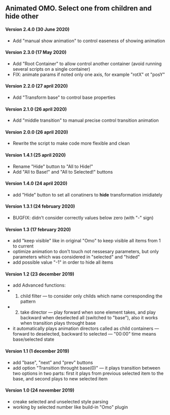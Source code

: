 ## Animated OMO. Select one from children and hide other

#### Version 2.4.0 (30 June 2020)
* Add "manual show animation" to control easeness of showing animation

#### Version 2.3.0 (17 May 2020)
* Add "Root Container" to allow control another container (avoid running several scripts on a single container)
* FIX: animate params if noted only one axis, for example "rotX" ot "posY"

#### Version 2.2.0 (27 april 2020)
* Add "Transform base" to control base properties

#### Version 2.1.0 (26 april 2020)
* Add "middle transition" to manual precise control transition animation

#### Version 2.0.0 (26 april 2020)
* Rewrite the script to make code more flexible and clean

#### Version 1.4.1 (25 april 2020)
* Rename "Hide" button to "All to Hide!"
* Add "All to Base!" and "All to Selected!" buttons

#### Version 1.4.0 (24 april 2020)
* add "Hide" button to set all conatiners to __hide__ transformation imidiately

#### Version 1.3.1 (24 february 2020)
* BUGFIX: didn't consider correctly values below zero (with "-" sign)

#### Version 1.3 (17 february 2020)
* add "keep visible" like in original "Omo" to keep visible all items from 1 to current
* optimize animation to don't touch not nessesary parameters, but only parameters which was considered in "selected" and "hided"
* add possible value "-1" in order to hide all items

#### Version 1.2 (23 december 2019)
* add Advanced functions: 
* 1) child filter — to consider only childs which name corresponding the pattern
* 2) take director — play forward when sone element takes, and play backward when deselected all (switched to "base"), also it works when transition plays throught base
* it automatically plays animation directors called as child containers — forward to deselected, backward to selected — "00:00" time means base/selected state

#### Version 1.1 (1 december 2019)
* add "base", "next" and "prev" buttons
* add option "Transition throught base(0)" — it plays transition between two options in two parts: first it plays from previous selected item to the base, and second plays to new selected item

#### Version 1.0 (24 november 2019)
* creake selected and unselected style parsing
* working by selected number like build-in "Omo" plugin
